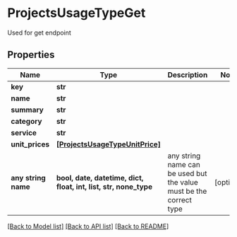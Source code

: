# ProjectsUsageTypeGet

Used for get endpoint

## Properties
Name | Type | Description | Notes
------------ | ------------- | ------------- | -------------
**key** | **str** |  | 
**name** | **str** |  | 
**summary** | **str** |  | 
**category** | **str** |  | 
**service** | **str** |  | 
**unit_prices** | [**[ProjectsUsageTypeUnitPrice]**](ProjectsUsageTypeUnitPrice.md) |  | 
**any string name** | **bool, date, datetime, dict, float, int, list, str, none_type** | any string name can be used but the value must be the correct type | [optional]

[[Back to Model list]](../README.md#documentation-for-models) [[Back to API list]](../README.md#documentation-for-api-endpoints) [[Back to README]](../README.md)


